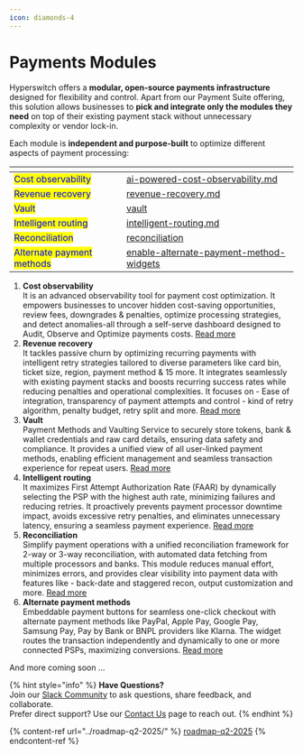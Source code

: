 ```yaml
---
icon: diamonds-4
---
```


# Payments Modules

Hyperswitch offers a **modular, open-source payments infrastructure** designed for flexibility and control. Apart from our Payment Suite offering, this solution allows businesses to **pick and integrate only the modules they need** on top of their existing payment stack without unnecessary complexity or vendor lock-in.

Each module is **independent and purpose-built** to optimize different aspects of payment processing:

<table data-view="cards"><thead><tr><th></th><th data-hidden data-card-target data-type="content-ref"></th></tr></thead><tbody><tr><td><mark style="color:blue;">Cost observability</mark></td><td><a href="ai-powered-cost-observability.md">ai-powered-cost-observability.md</a></td></tr><tr><td><mark style="color:blue;">Revenue recovery</mark></td><td><a href="revenue-recovery.md">revenue-recovery.md</a></td></tr><tr><td><mark style="color:blue;">Vault</mark></td><td><a href="vault/">vault</a></td></tr><tr><td><mark style="color:blue;">Intelligent routing</mark></td><td><a href="intelligent-routing.md">intelligent-routing.md</a></td></tr><tr><td><mark style="color:blue;">Reconciliation</mark></td><td><a href="reconciliation/">reconciliation</a></td></tr><tr><td><mark style="color:blue;">Alternate payment methods</mark></td><td><a href="enable-alternate-payment-method-widgets/">enable-alternate-payment-method-widgets</a></td></tr></tbody></table>

1. **Cost observability**\
   It is an advanced observability tool for payment cost optimization. It empowers businesses to uncover hidden cost-saving opportunities, review fees, downgrades & penalties, optimize processing strategies, and detect anomalies-all through a self-serve dashboard designed to Audit, Observe and Optimize payments costs. [Read more](https://docs.hyperswitch.io/explore-hyperswitch/account-management/analytics-and-operations/ai-powered-cost-observability)
2. **Revenue recovery**\
   It tackles passive churn by optimizing recurring payments with intelligent retry strategies tailored to diverse parameters like card bin, ticket size, region, payment method & 15 more. It integrates seamlessly with existing payment stacks and boosts recurring success rates while reducing penalties and operational complexities. It focuses on - Ease of integration, transparency of payment attempts and control - kind of retry algorithm, penalty budget, retry split and more. [Read more](https://docs.hyperswitch.io/explore-hyperswitch/payment-flows-and-management/subscriptions/revenue-recovery)
3. **Vault**\
   Payment Methods and Vaulting Service to securely store tokens, bank & wallet credentials and raw card details, ensuring data safety and compliance. It provides a unified view of all user-linked payment methods, enabling efficient management and seamless transaction experience for repeat users. [Read more](vault/)
4. **Intelligent routing**\
   It maximizes First Attempt Authorization Rate (FAAR) by dynamically selecting the PSP with the highest auth rate, minimizing failures and reducing retries. It proactively prevents payment processor downtime impact, avoids excessive retry penalties, and eliminates unnecessary latency, ensuring a seamless payment experience. [Read more](https://docs.hyperswitch.io/explore-hyperswitch/payment-flows-and-management/smart-router/intelligent-routing)
5. **Reconciliation** \
   Simplify payment operations with a unified reconciliation framework for 2-way or 3-way reconciliation, with automated data fetching from multiple processors and banks. This module reduces manual effort, minimizes errors, and provides clear visibility into payment data with features like - back-date and staggered recon, output customization and more. [Read more](https://docs.hyperswitch.io/explore-hyperswitch/account-management/reconciliation)
6. **Alternate payment methods**\
   Embeddable payment buttons for seamless one-click checkout with alternate payment methods like PayPal, Apple Pay, Google Pay, Samsung Pay, Pay by Bank or BNPL providers like Klarna. The widget routes the transaction independently and dynamically to one or more connected PSPs, maximizing conversions. [Read more](https://docs.hyperswitch.io/explore-hyperswitch/merchant-controls/enable-alternate-payment-method-widgets)

And more coming soon ...

{% hint style="info" %}
**Have Questions?**\
Join our [Slack Community](https://join.slack.com/t/hyperswitch-io/shared_invite/zt-2jqxmpsbm-WXUENx022HjNEy~Ark7Orw) to ask questions, share feedback, and collaborate.\
Prefer direct support? Use our [Contact Us](https://hyperswitch.io/contact-us) page to reach out.
{% endhint %}

{% content-ref url="../roadmap-q2-2025/" %}
[roadmap-q2-2025](../roadmap-q2-2025/)
{% endcontent-ref %}
